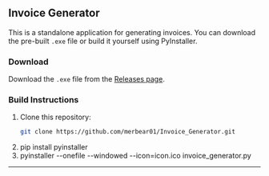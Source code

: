 ## Invoice Generator

This is a standalone application for generating invoices. You can download the pre-built `.exe` file or build it yourself using PyInstaller.

### Download
Download the `.exe` file from the [Releases page](https://github.com/your-repo/releases).

### Build Instructions
1. Clone this repository:
   ```bash
   git clone https://github.com/merbear01/Invoice_Generator.git
2. pip install pyinstaller
3. pyinstaller --onefile --windowed --icon=icon.ico invoice_generator.py


---

